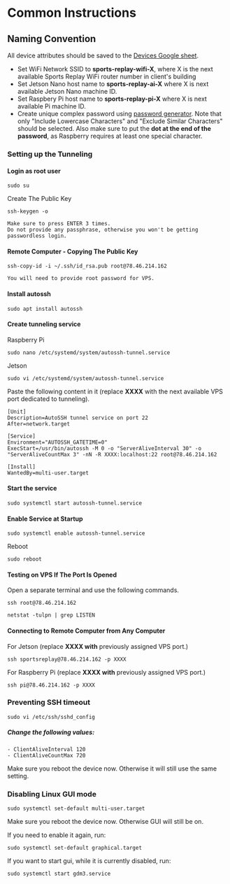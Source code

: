 # Common Instructions

## Naming Convention

All device attributes should be saved to the [Devices Google sheet](https://docs.google.com/spreadsheets/d/1Tg_gxh4OfoJmMWTyH1NMfoTsNLtMI4H4KceRg6mj3fs/edit#gid=0).
  

-   Set WiFi Network SSID to __sports-replay-wifi-X__, where X is the next available Sports Replay WiFi router number in client's building
-   Set Jetson Nano host name to __sports-replay-ai-X__ where X is next available Jetson Nano machine ID.
-	Set Raspbery Pi host name to __sports-replay-pi-X__ where X is next available Pi machine ID.
-	Create unique complex password using [password generator](https://passwordsgenerator.net). Note that only "Include Lowercase Characters" and "Exclude Similar Characters" should be selected. Also make sure to put the __dot at the end of the password__, as Raspberry requires at least one special character.

### Setting up the Tunneling

#### Login as root user

`sudo su`

Create The Public Key

`ssh-keygen -o`

    Make sure to press ENTER 3 times.
    Do not provide any passphrase, otherwise you won't be getting passwordless login.

#### Remote Computer - Copying The Public Key
`ssh-copy-id -i ~/.ssh/id_rsa.pub root@78.46.214.162`

    You will need to provide root password for VPS.

#### Install autossh 
`sudo apt install autossh`

#### Create tunneling service

Raspberry Pi

`sudo nano /etc/systemd/system/autossh-tunnel.service `

Jetson

`sudo vi /etc/systemd/system/autossh-tunnel.service `

Paste the following content in it (replace __XXXX__ with the next available VPS port dedicated to tunneling).

    [Unit]
    Description=AutoSSH tunnel service on port 22
    After=network.target
    
    [Service]
    Environment="AUTOSSH_GATETIME=0"
    ExecStart=/usr/bin/autossh -M 0 -o "ServerAliveInterval 30" -o "ServerAliveCountMax 3" -nN -R XXXX:localhost:22 root@78.46.214.162
    
    [Install]
    WantedBy=multi-user.target

#### Start the service

`sudo systemctl start autossh-tunnel.service`


#### Enable Service at Startup

`sudo systemctl enable autossh-tunnel.service`

Reboot

`sudo reboot`


#### Testing on VPS If The Port Is Opened 

Open a separate terminal and use the following commands.

`ssh root@78.46.214.162`

`netstat -tulpn | grep LISTEN`

#### Connecting to Remote Computer from Any Computer

For Jetson (replace __XXXX with__ previously assigned VPS port.)

`ssh sportsreplay@78.46.214.162 -p XXXX`

For Raspberry Pi (replace __XXXX with__ previously assigned VPS port.)

`ssh pi@78.46.214.162 -p XXXX`


### Preventing SSH timeout
`sudo vi /etc/ssh/sshd_config`

##### Change the following values:
    - ClientAliveInterval 120
    - ClientAliveCountMax 720

Make sure you reboot the device now. Otherwise it will still use the same setting.

### Disabling Linux GUI mode
`sudo systemctl set-default multi-user.target`

Make sure you reboot the device now. Otherwise GUI will still be on.

If you need to enable it again, run:

`sudo systemctl set-default graphical.target`

If you want to start gui, while it is currently disabled, run:

`sudo systemctl start gdm3.service`
